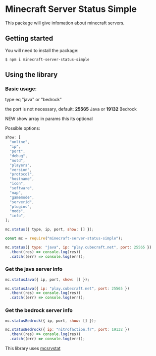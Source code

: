 # Minecraft Server Status Simple

This package will give infomation about minecraft servers.

## Getting started

You will need to install the package:

```shell
$ npm i minecraft-server-status-simple
```

## Using the library

### Basic usage:

type eq "java" or "bedrock"

the port is not necessary, default: **25565** Java or **19132** Bedrock

NEW show array in params this its optional

Possible options:

```js
show: [
  "online",
  "ip",
  "port",
  "debug",
  "motd",
  "players",
  "version",
  "protocol",
  "hostname",
  "icon",
  "software",
  "map",
  "gamemode",
  "serverid",
  "plugins",
  "mods",
  "info",
];
```

```js
mc.status({ type, ip, port, show: [] });
```

```js
const mc = require("minecraft-server-status-simple");

mc.status({ type: "java", ip: "play.cubecraft.net", port: 25565 })
  .then((res) => console.log(res))
  .catch((err) => console.log(err));
```

### Get the java server info

```js
mc.statusJava({ ip, port, show: [] });
```

```js
mc.statusJava({ ip: "play.cubecraft.net", port: 25565 })
  .then((res) => console.log(res))
  .catch((err) => console.log(err));
```

### Get the bedrock server info

```js
mc.statusBedrock({ ip, port, show: [] });
```

```js
mc.statusBedrock({ ip: "nitrofaction.fr", port: 19132 })
  .then((res) => console.log(res))
  .catch((err) => console.log(err));
```

This library uses [mcsrvstat](https://api.mcsrvstat.us)
